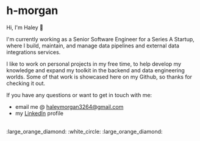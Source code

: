 # h-morgan

Hi, I'm Haley :wave:

I'm currently working as a Senior Software Engineer for a Series A Startup, where I build, maintain, and manage data pipelines and external data integrations services.

I like to work on personal projects in my free time, to help develop my knowledge and expand my toolkit in the backend and data engineering worlds. Some of that work is showcased here on my Github, so thanks for checking it out.

If you have any questions or want to get in touch with me:

- email me @ haleymorgan3264@gmail.com
- my <a href="https://www.linkedin.com/in/haleymorgan/" target="_blank">LinkedIn</a> profile

<br>
:large_orange_diamond: :white_circle: :large_orange_diamond:
